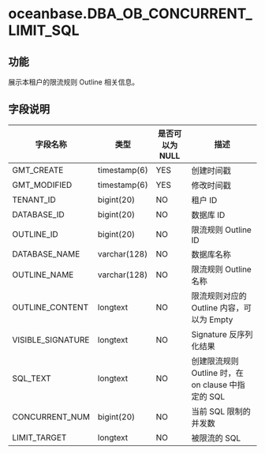 # oceanbase.DBA_OB_CONCURRENT_LIMIT_SQL
## 功能
展示本租户的限流规则 Outline 相关信息。
## 字段说明

| 字段名称 | 类型 | 是否可以为 NULL | 描述 |
| --- | --- | --- | --- |
| GMT_CREATE | timestamp(6) | YES | 创建时间戳 |
| GMT_MODIFIED | timestamp(6) | YES | 修改时间戳 |
| TENANT_ID | bigint(20) | NO | 租户 ID |
| DATABASE_ID | bigint(20) | NO | 数据库 ID |
| OUTLINE_ID | bigint(20) | NO | 限流规则 Outline ID |
| DATABASE_NAME | varchar(128) | NO | 数据库名称 |
| OUTLINE_NAME | varchar(128) | NO | 限流规则 Outline 名称 |
| OUTLINE_CONTENT | longtext | NO | 限流规则对应的 Outline 内容，可以为 Empty |
| VISIBLE_SIGNATURE | longtext | NO | Signature 反序列化结果 |
| SQL_TEXT | longtext | NO | 创建限流规则 Outline 时，在 on clause 中指定的 SQL |
| CONCURRENT_NUM | bigint(20) | NO | 当前 SQL 限制的并发数 |
| LIMIT_TARGET | longtext | NO | 被限流的 SQL |
